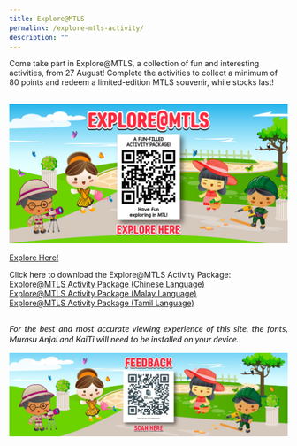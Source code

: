 ```yaml
---
title: Explore@MTLS
permalink: /explore-mtls-activity/
description: ""
---
```

<p>Come take part in Explore@MTLS, a collection of fun and interesting activities, from 27 August! Complete the activities to collect a minimum of 80 points and redeem a limited-edition MTLS souvenir, while stocks last!</p>
<br>
<img src="/images/2022-08-23_MTL_Challenge-V2_600x300_150ppi.jpg"><br/>

<a href="https://gametize.com/gameteaser?id=13167" target="_blank">Explore Here!</a>

Click here to download the Explore@MTLS Activity Package:<br/>
<a href="/files/Explore@MTLS_CL.pdf" target="_blank">Explore@MTLS Activity Package (Chinese Language)</a><br/>
<a href="/files/Explore@MTLS_ML.pdf" target="_blank">Explore@MTLS Activity Package (Malay Language)</a><br/>
<a href="/files/Explore@MTLS_TL.pdf" target="_blank">Explore@MTLS Activity Package (Tamil Language)</a><br/>

<p style="font-size: 16px;font-family: Lato,sans-serif;font-style: italic;padding-top:12px;text-align:justify;">For the best and most accurate viewing experience of this site, the fonts, Murasu Anjal and KaiTi will need to be installed on your device.</p>
<img src="/images/Feedback-Slide.jpg">
<br>